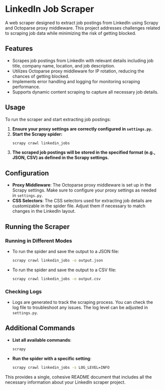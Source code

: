
# LinkedIn Job Scraper

A web scraper designed to extract job postings from LinkedIn using Scrapy and Octoparse proxy middleware. This project addresses challenges related to scraping job data while minimizing the risk of getting blocked.

## Features
- Scrapes job postings from LinkedIn with relevant details including job title, company name, location, and job description.
- Utilizes Octoparse proxy middleware for IP rotation, reducing the chances of getting blocked.
- Implements error handling and logging for monitoring scraping performance.
- Supports dynamic content scraping to capture all necessary job details.

  
## Usage
To run the scraper and start extracting job postings:
1. **Ensure your proxy settings are correctly configured in `settings.py`.**
2. **Start the Scrapy spider:**
   ```bash
   scrapy crawl linkedin_jobs
   ```
3. **The scraped job postings will be stored in the specified format (e.g., JSON, CSV) as defined in the Scrapy settings.** 

## Configuration
- **Proxy Middleware**: The Octoparse proxy middleware is set up in the Scrapy settings. Make sure to configure your proxy settings as needed in `settings.py`.
- **CSS Selectors**: The CSS selectors used for extracting job details are customizable in the spider file. Adjust them if necessary to match changes in the LinkedIn layout.

## Running the Scraper
### Running in Different Modes
- To run the spider and save the output to a JSON file:
  ```bash
  scrapy crawl linkedin_jobs -o output.json
  ```
- To run the spider and save the output to a CSV file:
  ```bash
  scrapy crawl linkedin_jobs -o output.csv
  ```

### Checking Logs
- Logs are generated to track the scraping process. You can check the log file to troubleshoot any issues. The log level can be adjusted in `settings.py`.

## Additional Commands
- **List all available commands**:
  ```bash
  scrapy
  ```
- **Run the spider with a specific setting**:
  ```bash
  scrapy crawl linkedin_jobs -s LOG_LEVEL=INFO
  ```
This provides a single, cohesive README document that includes all the necessary information about your LinkedIn scraper project.

